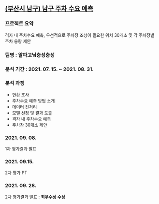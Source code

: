 ## [(부산시 남구) 남구 주차 수요 예측](https://compas.lh.or.kr/subj/past/info?subjNo=SBJ_2107_003)
### 프로젝트 요약
격자 내 주차수요 예측, 우선적으로 주차장 조성이 필요한 위치 30개소 및 각 주차장별 주차 용량 제안

### 팀명 : 알파고님충성충성

### 분석 기간 : 2021. 07. 15. ~ 2021. 08. 31.

### 분석 과정
* 현황 조사
* 주차수요 예측 방법 소개
* 데이터 전처리
* 모델 선정 및 결과 도출
* 격자 내 주차수요 예측
* 주차장 30개소 제안

### 2021. 09. 08.
1차 평가결과 발표

### 2021. 09.15.
2차 평가 PT

### 2021. 09. 28. 
2차 평가결과 발표 : **최우수상 수상**

